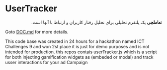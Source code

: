 # UserTracker

<div dir="rtl">

**تعاملچی** یک پلتفرم تحلیلی برای تحلیل رفتار کاربران و ارتباط با آنها است.
</div>

Goto [DOC.md](./DOC.md) for more details.

This code base was created in 24 hours for a hackathon named ICT Challenges 9 and won 2st place it is just for demo purposes and is not intended for production.
this repos contais userTracker.js which is a script for both injecting gamification widgets as (embeded or modal) and track usser interactions for your ad Campaign
